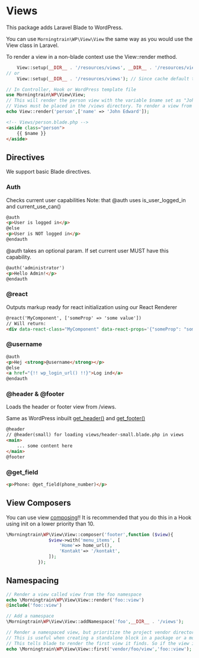 # Views

This package adds Laravel Blade to WordPress.

You can use `Morningtrain\WP\View\View` the same way as you would use the View class in Laravel.

To render a view in a non-blade context use the View::render method.

```php
    View::setup(__DIR__ . '/resources/views', __DIR__ . '/resources/views/_cache');
// or 
    View::setup(__DIR__ . '/resources/views'); // Since cache default to /_cache relative to the views dir
```

```php
// In Controller, Hook or WordPress template file
use Morningtrain\WP\View\View;
// This will render the person view with the variable $name set as "John Edward"
// Views must be placed in the /views directory. To render a view from a sub directory to /view simply use the full path: eg. pages/contact
echo View::render('person',['name' => 'John Edward']);
```

```html
<!-- Views/person.blade.php -->
<aside class="person">
    {{ $name }}
</aside>
```

## Directives

We support basic Blade directives.

### Auth

Checks current user capabilities Note: that @auth uses is_user_logged_in and current_use_can()

```html
@auth
<p>User is logged in</p>
@else
<p>User is NOT logged in</p>
@endauth
```

@auth takes an optional param. If set current user MUST have this capability.

```html
@auth('administrator')
<p>Hello Admin!</p>
@endauth
```

### @react

Outputs markup ready for react initialization using our React Renderer

```html
@react('MyComponent', ['someProp' => 'some value'])
// Will return:
<div data-react-class="MyComponent" data-react-props='{"someProp": "some value"}'></div>
```

### @username

```html
@auth
<p>Hej <strong>@username</strong></p>
@else
<a href="{!! wp_login_url() !!}">Log ind</a>
@endauth
```

### @header & @footer

Loads the header or footer view from /views.

Same as WordPress inbuilt [get_header()](https://developer.wordpress.org/reference/functions/get_header/)
and [get_footer()](https://developer.wordpress.org/reference/functions/get_footer/)

```html
@header
// @header(small) for loading views/header-small.blade.php in views
<main>
    ... some content here
</main>
@footer
```

### @get_field

```html
<p>Phone: @get_field(phone_number)</p>
```

## View Composers

You can use view [composing](https://laravel.com/docs/9.x/views#view-composers)!!
It is recommended that you do this in a Hook using init on a lower priority than 10.

```php
\Morningtrain\WP\View\View::composer('footer',function ($view){
                $view->with('menu_items', [
                    'Home'=> home_url(),
                    'Kontakt'=> '/kontakt',
                ]);
            });
```

## Namespacing

```php
// Render a view called view from the foo namespace
echo \Morningtrain\WP\View\View::render('foo::view')
@include('foo::view')
```

```php
// Add a namespace
\Morningtrain\WP\View\View::addNamespace('foo',__DIR__ . '/views');
```

```php
// Render a namespaced view, but prioritize the project vendor directory 
// This is useful when creating a standalone block in a package or a module of sorts
// This tells blade to render the first view it finds. So if the view in vendor exists it will be used
echo \Morningtrain\WP\View\View::first('vendor/foo/view','foo::view');
```
